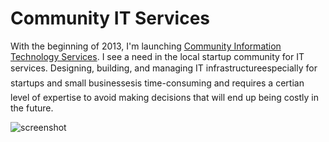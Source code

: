 # Community IT Services

With the beginning of 2013, I'm launching [Community Information Technology Services](http://www.communityits.com/).  I see a need in the local startup community for IT services.  Designing, building, and managing IT infrastructure&#151;especially for startups and small businesses&#151;is time-consuming and requires a certian level of expertise to avoid making decisions that will end up being costly in the future.

![screenshot](https://lh5.googleusercontent.com/-kjJ_rPnewgc/UOIOcrWzEfI/AAAAAAAAGcc/18Ep2LxNH4E/w819-h790-n-k/0e392405f0456fd21d2383cd24160f62f198726d3c.png#stretch-me)
